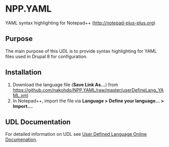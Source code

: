 # NPP.YAML
YAML syntax highlighting for Notepad++ (http://notepad-plus-plus.org)

## Purpose 
The main purpose of this UDL is to provide syntax highlighting for YAML files used in Drupal 8 for configuration.

## Installation
1. Download the language file (__Save Link As...__) from https://github.com/nakohdo/NPP.YAML/raw/master/userDefineLang_YAML.xml 
2. In Notepad++, import the file via __Language > Define your language... > Import...__.

## UDL Documentation
For detailed information on UDL see [User Defined Language Online Documenation](http://udl20.weebly.com/index.html).
